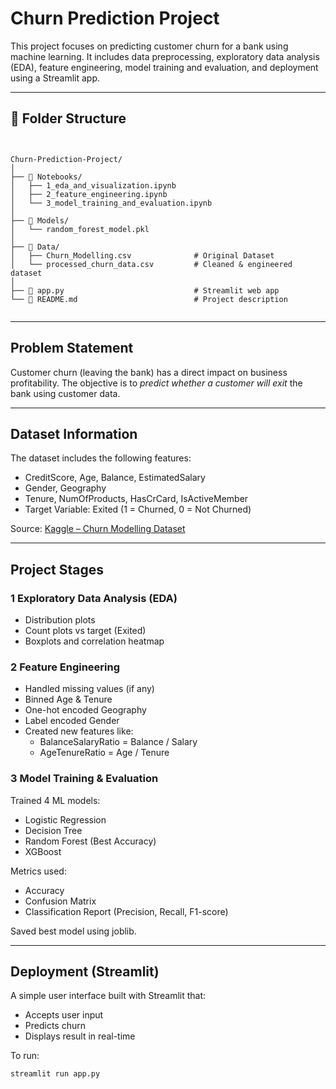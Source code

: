 # Churn Prediction Project

This project focuses on predicting customer churn for a bank using machine learning. It includes data preprocessing, exploratory data analysis (EDA), feature engineering, model training and evaluation, and deployment using a Streamlit app.

---

## 📁 Folder Structure

```


Churn-Prediction-Project/
│
├── 📁 Notebooks/
│   ├── 1_eda_and_visualization.ipynb
│   ├── 2_feature_engineering.ipynb
│   └── 3_model_training_and_evaluation.ipynb
│
├── 📁 Models/
│   └── random_forest_model.pkl
│
├── 📁 Data/
│   ├── Churn_Modelling.csv              # Original Dataset
│   └── processed_churn_data.csv         # Cleaned & engineered dataset
│
├── 📄 app.py                             # Streamlit web app
└── 📄 README.md                          # Project description
 
```

---

## Problem Statement

Customer churn (leaving the bank) has a direct impact on business profitability. The objective is to *predict whether a customer will exit* the bank using customer data.

---

##  Dataset Information

The dataset includes the following features:

- CreditScore, Age, Balance, EstimatedSalary
- Gender, Geography
- Tenure, NumOfProducts, HasCrCard, IsActiveMember
- Target Variable: Exited (1 = Churned, 0 = Not Churned)

Source: [Kaggle – Churn Modelling Dataset](https://www.kaggle.com/datasets/shubhendra7/churn-modelling)

---

##  Project Stages

### 1 Exploratory Data Analysis (EDA)
- Distribution plots
- Count plots vs target (Exited)
- Boxplots and correlation heatmap

### 2 Feature Engineering
- Handled missing values (if any)
- Binned Age & Tenure
- One-hot encoded Geography
- Label encoded Gender
- Created new features like:
  - BalanceSalaryRatio = Balance / Salary
  - AgeTenureRatio = Age / Tenure

### 3 Model Training & Evaluation
Trained 4 ML models:
- Logistic Regression
- Decision Tree
- Random Forest  (Best Accuracy)
- XGBoost

Metrics used:
- Accuracy
- Confusion Matrix
- Classification Report (Precision, Recall, F1-score)

Saved best model using joblib.

---

##  Deployment (Streamlit)

A simple user interface built with Streamlit that:
- Accepts user input
- Predicts churn
- Displays result in real-time

To run:

```bash
streamlit run app.py 
